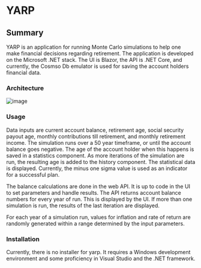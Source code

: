 # YARP

## Summary
YARP is an application for running Monte Carlo simulations to help one make financial decisions regarding retirement. The application is developed on the Microsoft .NET stack. The UI is Blazor, the API is .NET Core, and currently, the Cosmso Db emulator is used for saving the account holders financial data.

### Architecture

![image](https://github.com/DougPomerenke/YARP-API/assets/141588660/e5e61eeb-8631-4a38-b199-4f91812f7c8d)

### Usage
Data inputs are current account balance, retirement age, social security payout age, monthly contributions till retirement, and monthly retirement income. The simulation runs over a 50 year timeframe, or until the account balance goes negative. The age of the account holder when this happens is saved in a statistics component. As more iterations of the simulation are run, the resulting age is added to the history component. The statistical data is displayed. Currently, the minus one sigma value is used as an indicator for a successful plan.

The balance calculations are done in the web API. It is up to code in the UI to set parameters and handle results. The API returns account balance numbers for every year of run. This is displayed by the UI. If more than one simulation is run, the results of the last iteration are displayed. 

For each year of a simulation run, values for inflation and rate of return are randomly generated within a range determined by the input parameters.

### Installation

Currently, there is no installer for yarp. It requires a Windows development environment and some proficiency in Visual Studio and the .NET framework.
